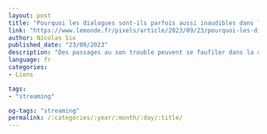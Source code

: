 ```yaml
---
layout: post
title: "Pourquoi les dialogues sont-ils parfois aussi inaudibles dans les films et les séries ?"
link: "https://www.lemonde.fr/pixels/article/2023/09/23/pourquoi-les-dialogues-sont-ils-parfois-aussi-inaudibles-dans-les-films-et-les-series_6190638_4408996.html"
author: Nicolas Six
published_date: "23/09/2023"
description: "Des passages au son trouble peuvent se faufiler dans la chaîne de fabrication de nos fictions, poussant certains spectateurs à activer les sous-titres."
language: fr
categories:
- Liens

tags:
- "streaming"

og-tags: "streaming"
permalink: /:categories/:year/:month/:day/:title/
---
```

